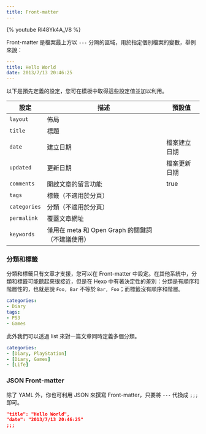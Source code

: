 ```yaml
---
title: Front-matter
---
```


{% youtube Rl48Yk4A_V8 %}

Front-matter 是檔案最上方以 `---` 分隔的區域，用於指定個別檔案的變數，舉例來說：

``` yaml
---
title: Hello World
date: 2013/7/13 20:46:25
---
```

以下是預先定義的設定，您可在模板中取得這些設定值並加以利用。

設定 | 描述 | 預設值
--- | --- | ---
`layout` | 佈局 | 
`title` | 標題 |
`date` | 建立日期 | 檔案建立日期
`updated` | 更新日期 | 檔案更新日期
`comments` | 開啟文章的留言功能 | true
`tags` | 標籤（不適用於分頁） |
`categories` | 分類（不適用於分頁）|
`permalink` | 覆蓋文章網址 |
`keywords` | 僅用在 meta 和 Open Graph 的關鍵詞（不建議使用） |

### 分類和標籤

分類和標籤只有文章才支援，您可以在 Front-matter 中設定。在其他系統中，分類和標籤可能聽起來很接近，但是在 Hexo 中有著決定性的差別：分類是有順序和階層性的，也就是說 `Foo, Bar` 不等於 `Bar, Foo`；而標籤沒有順序和階層。

``` yaml
categories:
- Diary
tags:
- PS3
- Games
```
此外我們可以透過 list 來對一篇文章同時定義多個分類。

``` yaml
categories:
- [Diary, PlayStation]
- [Diary, Games]
- [Life]
```

### JSON Front-matter

除了 YAML 外，你也可利用 JSON 來撰寫 Front-matter，只要將 `---` 代換成 `;;;` 即可。

``` json
"title": "Hello World",
"date": "2013/7/13 20:46:25"
;;;
```
